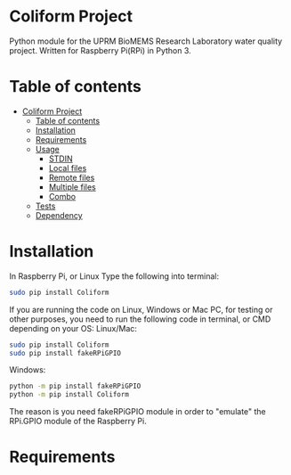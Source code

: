 Coliform Project
=================
Python module for the UPRM BioMEMS Research Laboratory water quality project.
Written for Raspberry Pi(RPi) in Python 3.

Table of contents
=================
* [Coliform Project](#coliform-project)
  * [Table of contents](#table-of-contents)
  * [Installation](#installation)
  * [Requirements](#requirements)
  * [Usage](#usage)
    * [STDIN](#stdin)
    * [Local files](#local-files)
    * [Remote files](#remote-files)
    * [Multiple files](#multiple-files)
    * [Combo](#combo)
  * [Tests](#tests)
  * [Dependency](#dependency)

Installation
=================
In Raspberry Pi, or Linux Type the following into terminal:
```bash
sudo pip install Coliform
```
If you are running the code on Linux, Windows or Mac PC, for testing or other purposes, you need to run the following code in terminal, or CMD depending on your OS:
Linux/Mac:
```bash
sudo pip install Coliform
sudo pip install fakeRPiGPIO
```
Windows:
```bash
python -m pip install fakeRPiGPIO
python -m pip install Coliform
```
The reason is you need fakeRPiGPIO module in order to "emulate" the RPi.GPIO module of the Raspberry Pi.

Requirements
=================
